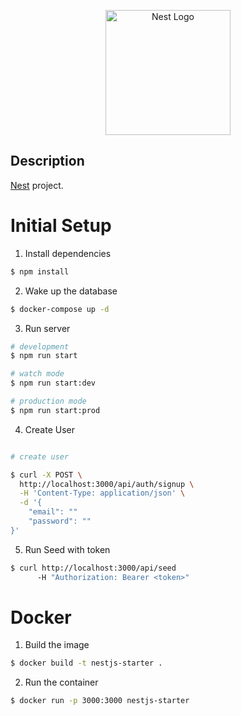 <p align="center">
  <a href="http://nestjs.com/" target="blank"><img src="https://nestjs.com/img/logo-small.svg" width="200" alt="Nest Logo" /></a>
</p>

## Description

[Nest](https://github.com/nestjs/nest) project.

# Initial Setup

1. Install dependencies

```bash
$ npm install
```

2. Wake up the database

```bash
$ docker-compose up -d
```

3. Run server

```bash
# development
$ npm run start

# watch mode
$ npm run start:dev

# production mode
$ npm run start:prod
```

4. Create User

```bash

# create user

$ curl -X POST \
  http://localhost:3000/api/auth/signup \
  -H 'Content-Type: application/json' \
  -d '{
    "email": ""
    "password": ""
}'

```

5. Run Seed with token

```bash
$ curl http://localhost:3000/api/seed
      -H "Authorization: Bearer <token>"
```

# Docker

1. Build the image

```bash
$ docker build -t nestjs-starter .
```

2. Run the container

```bash
$ docker run -p 3000:3000 nestjs-starter
```


